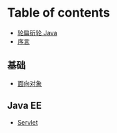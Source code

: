 # Table of contents

* [轮扁斫轮 Java](README.md)
* [序言](xu-yan.md)

## 基础

* [面向对象](ji-chu/mian-xiang-dui-xiang.md)

## Java EE

* [Servlet](java-ee/servlet.md)

